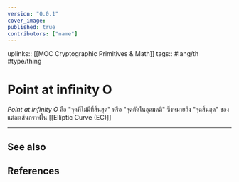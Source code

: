 ```yaml
---
version: "0.0.1"
cover_image:
published: true
contributors: ["name"]
---
```

uplinks:: [[MOC Cryptographic Primitives & Math]]
tags:: #lang/th #type/thing

# Point at infinity O
*Point at infinity O*  คือ "จุดที่ไม่มีที่สิ้นสุด" หรือ "จุดตัดในอุดมคติ" ซึ่งหมายถึง "จุดสิ้นสุด" ของแต่ละเส้นกราฟใน [[Elliptic Curve (EC)]]

---
## See also

## References
